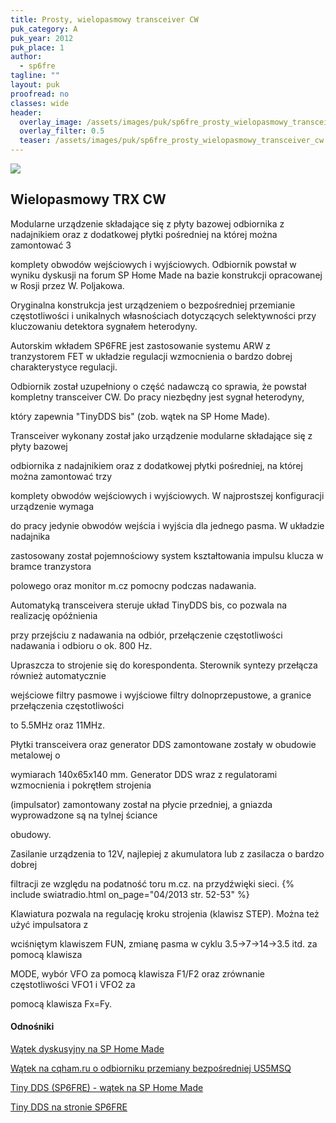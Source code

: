 ```yaml
---
title: Prosty, wielopasmowy transceiver CW
puk_category: A
puk_year: 2012
puk_place: 1
author: 
  - sp6fre
tagline: ""
layout: puk
proofread: no
classes: wide
header:
  overlay_image: /assets/images/puk/sp6fre_prosty_wielopasmowy_transceiver_cw.jpg
  overlay_filter: 0.5
  teaser: /assets/images/puk/sp6fre_prosty_wielopasmowy_transceiver_cw.jpg
---
```






 



![](assets/data/img/projects/2012-1-0.jpg) 



Wielopasmowy TRX CW
-------------------





 Modularne urządzenie składające się z płyty bazowej odbiornika z nadajnikiem oraz z dodatkowej płytki pośredniej na której można zamontować 3

 komplety obwodów wejściowych i wyjściowych. Odbiornik powstał w wyniku dyskusji na forum SP Home Made na bazie konstrukcji opracowanej w Rosji przez W. Poljakowa.






 Oryginalna konstrukcja jest urządzeniem o bezpośredniej przemianie częstotliwości i unikalnych własnościach dotyczących selektywności przy kluczowaniu detektora sygnałem heterodyny.

 Autorskim wkładem SP6FRE jest zastosowanie systemu ARW z tranzystorem FET w układzie regulacji wzmocnienia o bardzo dobrej charakterystyce regulacji.






 Odbiornik został uzupełniony o część nadawczą co sprawia, że powstał kompletny transceiver CW. Do pracy niezbędny jest sygnał heterodyny,

 który zapewnia "TinyDDS bis" (zob. wątek na SP Home Made).

 






Transceiver wykonany został jako urządzenie modularne składające się z płyty bazowej

odbiornika z nadajnikiem oraz z dodatkowej płytki pośredniej, na której można zamontować trzy

komplety obwodów wejściowych i wyjściowych. W najprostszej konfiguracji urządzenie wymaga

do pracy jedynie obwodów wejścia i wyjścia dla jednego pasma. W układzie nadajnika

zastosowany został pojemnościowy system kształtowania impulsu klucza w bramce tranzystora

polowego oraz monitor m.cz pomocny podczas nadawania.






Automatyką transceivera steruje układ TinyDDS bis, co pozwala na realizację opóźnienia

przy przejściu z nadawania na odbiór, przełączenie częstotliwości nadawania i odbioru o ok. 800 Hz.

Upraszcza to strojenie się do korespondenta. Sterownik syntezy przełącza również automatycznie

wejściowe filtry pasmowe i wyjściowe filtry dolnoprzepustowe, a granice przełączenia częstotliwości

to 5.5MHz oraz 11MHz.






Płytki transceivera oraz generator DDS zamontowane zostały w obudowie metalowej o

wymiarach 140x65x140 mm. Generator DDS wraz z regulatorami wzmocnienia i pokrętłem strojenia

(impulsator) zamontowany został na płycie przedniej, a gniazda wyprowadzone są na tylnej ściance

obudowy.






Zasilanie urządzenia to 12V, najlepiej z akumulatora lub z zasilacza o bardzo dobrej

filtracji ze względu na podatność toru m.cz. na przydźwięki sieci.
{% include swiatradio.html on_page="04/2013 str. 52-53" %}





Klawiatura pozwala na regulację kroku strojenia (klawisz STEP). Można też użyć impulsatora z

wciśniętym klawiszem FUN, zmianę pasma w cyklu 3.5->7->14->3.5 itd. za pomocą klawisza

MODE, wybór VFO za pomocą klawisza F1/F2 oraz zrównanie częstotliwości VFO1 i VFO2 za

pomocą klawisza Fx=Fy.







#### Odnośniki

[Wątek dyskusyjny na SP Home Made](http://sp-hm.pl/thread-1326.html)

[Wątek na cqham.ru o odbiorniku przemiany bezpośredniej US5MSQ](http://www.cqham.ru/trx92_13.htm)

[Tiny DDS (SP6FRE) - wątek na SP Home Made](http://sp-hm.pl/thread-1364.html)

[Tiny DDS na stronie SP6FRE](http://lx-net.pl/hr/dds/tiny_dds.html)

 





 





 


